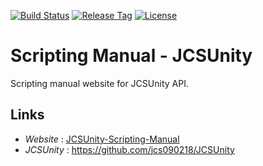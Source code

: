 [![Build Status](https://travis-ci.com/jcs090218/Scripting-Manual-JCSUnity.svg?branch=master)](https://travis-ci.com/jcs090218/Scripting-Manual-JCSUnity)
[![Release Tag](https://img.shields.io/github/tag/jcs090218/Scripting-Manual-JCSUnity.svg?label=release)](https://github.com/jcs090218/Scripting-Manual-JCSUnity/releases/latest)
[![License](https://img.shields.io/badge/License-Apache%202.0-blue.svg)](https://opensource.org/licenses/Apache-2.0)


# Scripting Manual - JCSUnity

Scripting manual website for JCSUnity API. 


## Links ##

* *Website* : <a href="http://www.jcs-profile.com:3001">JCSUnity-Scripting-Manual</a>
* *JCSUnity* : https://github.com/jcs090218/JCSUnity
